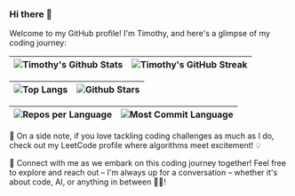 ### Hi there 👋

Welcome to my GitHub profile! I'm Timothy, and here's a glimpse of my coding journey:


<!-- GitHub Stats and Streak -->
| ![Timothy's Github Stats](https://github-readme-stats.vercel.app/api?username=timothy-geiger&show_icons=true&theme=tokyonight) | ![Timothy's GitHub Streak](https://github-readme-streak-stats.herokuapp.com/?user=timothy-geiger&theme=tokyonight) |
| --- | --- |

<!-- Top Languages and Productive Time -->
| ![Top Langs](https://github-readme-stats.vercel.app/api/top-langs/?username=timothy-geiger&langs_count=8&theme=tokyonight&layout=compact) | ![Github Stars](http://github-profile-summary-cards.vercel.app/api/cards/productive-time?username=timothy-geiger&theme=tokyonight&utcOffset=8) |
| --- | --- |

<!-- Repos per Language and Most Commit Language -->
| ![Repos per Language](https://github-profile-summary-cards.vercel.app/api/cards/repos-per-language?username=timothy-geiger&theme=tokyonight) | ![Most Commit Language](https://github-profile-summary-cards.vercel.app/api/cards/most-commit-language?username=timothy-geiger&theme=tokyonight) |
| --- | --- |


🌟 On a side note, if you love tackling coding challenges as much as I do, check out my LeetCode profile where algorithms meet excitement! 💡


🌟 Connect with me as we embark on this coding journey together! Feel free to explore and reach out – I'm always up for a conversation – whether it's about code, AI, or anything in between 🚀✨!  